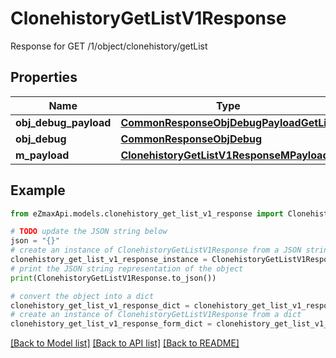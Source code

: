 # ClonehistoryGetListV1Response

Response for GET /1/object/clonehistory/getList

## Properties

Name | Type | Description | Notes
------------ | ------------- | ------------- | -------------
**obj_debug_payload** | [**CommonResponseObjDebugPayloadGetList**](CommonResponseObjDebugPayloadGetList.md) |  | 
**obj_debug** | [**CommonResponseObjDebug**](CommonResponseObjDebug.md) |  | [optional] 
**m_payload** | [**ClonehistoryGetListV1ResponseMPayload**](ClonehistoryGetListV1ResponseMPayload.md) |  | 

## Example

```python
from eZmaxApi.models.clonehistory_get_list_v1_response import ClonehistoryGetListV1Response

# TODO update the JSON string below
json = "{}"
# create an instance of ClonehistoryGetListV1Response from a JSON string
clonehistory_get_list_v1_response_instance = ClonehistoryGetListV1Response.from_json(json)
# print the JSON string representation of the object
print(ClonehistoryGetListV1Response.to_json())

# convert the object into a dict
clonehistory_get_list_v1_response_dict = clonehistory_get_list_v1_response_instance.to_dict()
# create an instance of ClonehistoryGetListV1Response from a dict
clonehistory_get_list_v1_response_form_dict = clonehistory_get_list_v1_response.from_dict(clonehistory_get_list_v1_response_dict)
```
[[Back to Model list]](../README.md#documentation-for-models) [[Back to API list]](../README.md#documentation-for-api-endpoints) [[Back to README]](../README.md)



